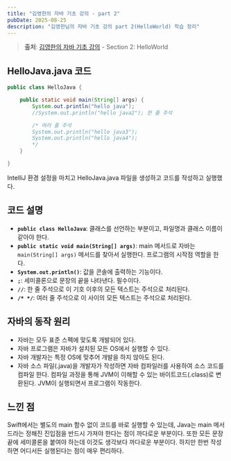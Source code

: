 ```yaml
---
title: "김영한의 자바 기초 강의 - part 2"
pubDate: 2025-08-25
description: "김영한님의 자바 기초 강의 part 2(HelloWorld) 학습 정리"
---
```


> **출처**: [김영한의 자바 기초 강의](https://inf.run/PVx3u) - Section 2: HelloWorld

## HelloJava.java 코드

```java
public class HelloJava {

    public static void main(String[] args) {
        System.out.println("hello java");
        //System.out.println("hello java2"); 한 줄 주석

        /* 여러 줄 주석
        System.out.println("hello java3");
        System.out.println("hello java4");
        */
    }

}
```

IntelliJ 환경 설정을 마치고 HelloJava.java 파일을 생성하고 코드를 작성하고 실행했다.

## 코드 설명

- **`public class HelloJava`**: 클래스를 선언하는 부분이고, 파일명과 클래스 이름이 같아야 한다.
- **`public static void main(String[] args)`**: main 메서드로 자바는 `main(String[] args)` 메서드를 찾아서 실행한다. 프로그램의 시작점 역할을 한다.
- **`System.out.println()`**: 값을 콘솔에 출력하는 기능이다.
- **`;`**: 세미콜론으로 문장의 끝을 나타낸다. 필수이다.
- **`//`**: 한 줄 주석으로 이 기호 이후의 모든 텍스트는 주석으로 처리된다.
- **`/* */`**: 여러 줄 주석으로 이 사이의 모든 텍스트는 주석으로 처리된다.

## 자바의 동작 원리

- 자바는 모두 표준 스펙에 맞도록 개발되어 있다.
- 자바 프로그램은 자바가 설치된 모든 OS에서 실행할 수 있다.
- 자바 개발자는 특정 OS에 맞추어 개발을 하지 않아도 된다.
- 자바 소스 파일(.java)을 개발자가 작성하면 자바 컴파일러를 사용하여 소스 코드를 컴파일 한다. 컴파일 과정을 통해 JVM이 이해할 수 있는 바이트코드(.class)로 변환된다. JVM이 실행되면서 프로그램이 작동한다.

## 느낀 점

Swift에서는 별도의 main 함수 없이 코드를 바로 실행할 수 있는데, Java는 main 메서드라는 정해진 진입점을 반드시 가져야 한다는 점이 까다로운 부분이다. 또한 모든 문장 끝에 세미콜론을 붙여야 하는데 이것도 생각보다 까다로운 부분이다. 하지만 한번 작성하면 어디서든 실행된다는 점이 매우 편리하다.

